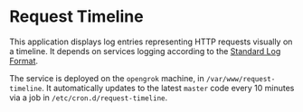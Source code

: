 Request Timeline
================

This application displays log entries representing HTTP requests visually on a timeline.
It depends on services logging according to the [Standard Log Format](https://wiki:8443/display/CP/Log+Attribute+Standards).

The service is deployed on the `opengrok` machine, in `/var/www/request-timeline`.  It automatically updates to the latest `master` code
every 10 minutes via a job in `/etc/cron.d/request-timeline`.
